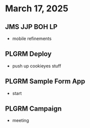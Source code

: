 # March 17, 2025

## JMS JJP BOH LP
- mobile refinements

## PLGRM Deploy
- push up cookieyes stuff

## PLGRM Sample Form App
- start


## PLGRM Campaign
- meeting